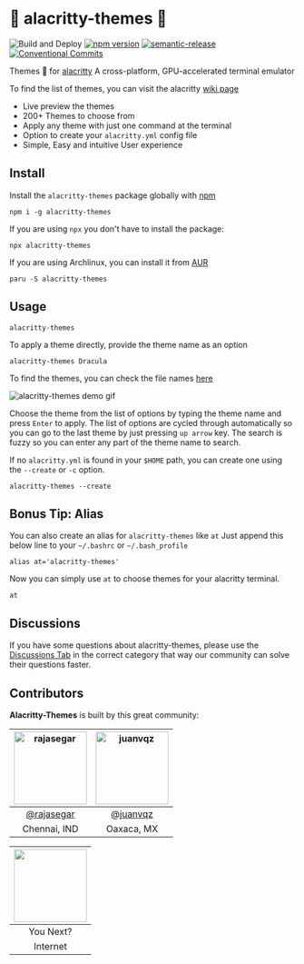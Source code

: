 # :rainbow: alacritty-themes :lollipop:

![Build and Deploy](https://github.com/rajasegar/alacritty-themes/workflows/Build%20and%20Deploy/badge.svg)
[![npm version](http://img.shields.io/npm/v/alacritty-themes.svg?style=flat)](https://npmjs.org/package/alacritty-themes 'View this project on npm')
[![semantic-release](https://img.shields.io/badge/%20%20%F0%9F%93%A6%F0%9F%9A%80-semantic--release-e10079.svg)](https://github.com/semantic-release/semantic-release)
[![Conventional Commits](https://img.shields.io/badge/Conventional%20Commits-1.0.0-yellow.svg)](https://conventionalcommits.org)

Themes :candy: for [alacritty](https://github.com/alacritty/alacritty) A cross-platform, GPU-accelerated terminal emulator

To find the list of themes, you can visit the alacritty [wiki page](https://github.com/alacritty/alacritty/wiki/Color-schemes)

- Live preview the themes
- 200+ Themes to choose from
- Apply any theme with just one command at the terminal
- Option to create your `alacritty.yml` config file
- Simple, Easy and intuitive User experience

## Install

Install the `alacritty-themes` package globally with [npm](https://npmjs.com)

```
npm i -g alacritty-themes
```

If you are using `npx` you don't have to install the package:

```
npx alacritty-themes
```

If you are using Archlinux, you can install it from [AUR](https://aur.archlinux.org/packages/alacritty-themes/)

```
paru -S alacritty-themes
```

## Usage

```
alacritty-themes
```

To apply a theme directly, provide the theme name as an option

```
alacritty-themes Dracula
```

To find the themes, you can check the file names [here](/themes)

![alacritty-themes demo gif](demo.gif)

Choose the theme from the list of options by typing the theme name and press `Enter` to apply.
The list of options are cycled through automatically so you can go to the last theme
by just pressing `up arrow` key.
The search is fuzzy so you can enter any part of the theme name to search.

If no `alacritty.yml` is found in your `$HOME` path, you can create one using the `--create` or `-c` option.

```
alacritty-themes --create
```

## Bonus Tip: Alias

You can also create an alias for `alacritty-themes` like `at`
Just append this below line to your `~/.bashrc` or `~/.bash_profile`

```
alias at='alacritty-themes'
```
Now you can simply use `at` to choose themes for your alacritty terminal.

```
at
```

## Discussions

If you have some questions about alacritty-themes, please use the [Discussions Tab](https://github.com/rajasegar/alacritty-themes/discussions) in the correct category that way our community can solve their questions faster.


## Contributors

**Alacritty-Themes** is built by this great community:

| <img src="https://avatars.githubusercontent.com/rajasegar?s=256" alt="rajasegar" width="128" /> | <img src="https://avatars.githubusercontent.com/juanvqz?s=256" alt="juanvqz" width="128" /> |
| :---------------------------------------------------------------------------------------------: | :-----------------------------------------------------------------------------------------: |
|                      <a href="https://github.com/rajasegar">@rajasegar</a>                      |                      <a href="https://github.com/juanvqz">@juanvqz</a>                      |
|                                          Chennai, IND                                           |                                         Oaxaca, MX                                          |

| <img src="https://www.gravatar.com/avatar/00000000000000000000000000000000?d=identicon&s=128&" alt="" width="128" /> |
| :------------------------------------------------------------------------------------------------------------------: |
|                                                      You Next?                                                       |
|                                                       Internet                                                       |
